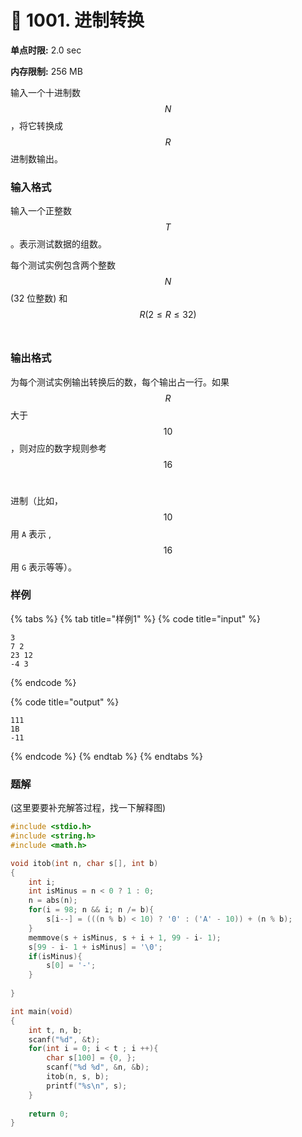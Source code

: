 # 💛 1001. 进制转换

**单点时限:** 2.0 sec

**内存限制:** 256 MB

输入一个十进制数$$N$$，将它转换成$$R$$进制数输出。

### 输入格式

输入一个正整数$$T$$。表示测试数据的组数。

每个测试实例包含两个整数 $$N$$(32 位整数) 和$$R(2 \le R \le 32)$$​

### 输出格式

为每个测试实例输出转换后的数，每个输出占一行。如果$$R$$大于 $$10$$ ，则对应的数字规则参考$$16$$​

进制（比如，$$10$$用 `A` 表示 ,$$16$$用 `G` 表示等等）。

### 样例

{% tabs %}
{% tab title="样例1" %}
{% code title="input" %}
```
3
7 2
23 12
-4 3
```
{% endcode %}

{% code title="output" %}
```
111
1B
-11
```
{% endcode %}
{% endtab %}
{% endtabs %}

### 题解

(这里要要补充解答过程，找一下解释图)

```c
#include <stdio.h>
#include <string.h>
#include <math.h>

void itob(int n, char s[], int b)
{ 
	int i;
	int isMinus = n < 0 ? 1 : 0;
	n = abs(n);
	for(i = 98; n && i; n /= b){
		s[i--] = (((n % b) < 10) ? '0' : ('A' - 10)) + (n % b);
	}
	memmove(s + isMinus, s + i + 1, 99 - i- 1);
	s[99 - i- 1 + isMinus] = '\0';
	if(isMinus){
		s[0] = '-';
	}
	
}

int main(void)
{
	int t, n, b;
	scanf("%d", &t);
	for(int i = 0; i < t ; i ++){
		char s[100] = {0, };
		scanf("%d %d", &n, &b);
		itob(n, s, b);
		printf("%s\n", s);
	}
	
	return 0;
}
```

